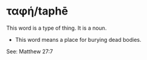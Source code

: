 # ταφή/taphē
This word is a type of thing. It is a noun.
* This word means a place for burying dead bodies.

See: Matthew 27:7
